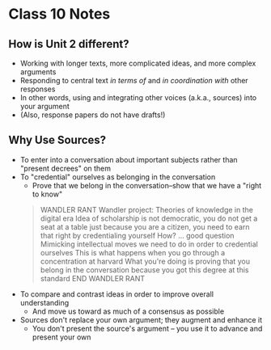 # Class 10 Notes

## How is Unit 2 different?

* Working with longer texts, more complicated ideas, and more complex arguments
* Responding to central text _in terms of_ and _in coordination with_ other responses
* In other words, using and integrating other voices (a.k.a., sources) into your argument
* (Also, response papers do not have drafts!)

## Why Use Sources?

* To enter into a conversation about important subjects rather than "present decrees" on them
* To "credential" ourselves as belonging in the conversation
	* Prove that we belong in the conversation–show that we have a "right to know"
	> WANDLER RANT
		Wandler project: Theories of knowledge in the digital era
			Idea of scholarship is not democratic, you do not get a seat at a table just because you are a citizen, you need to earn that right by credentialing yourself
			How? ... good question
				Mimicking intellectual moves we need to do in order to credential ourselves
				This is what happens when you go through a concentration at harvard
				What you're doing is proving that you belong in the conversation because you got this degree at this standard
	> END WANDLER RANT
* To compare and contrast ideas in order to improve overall understanding
	* And move us toward as much of a consensus as possible
* Sources don't replace your own argument; they augment and enhance it
	* You don't present the source's argument – you use it to advance and present your own